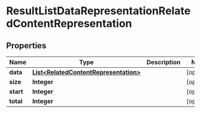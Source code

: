 # ResultListDataRepresentationRelatedContentRepresentation

## Properties
Name | Type | Description | Notes
------------ | ------------- | ------------- | -------------
**data** | [**List&lt;RelatedContentRepresentation&gt;**](RelatedContentRepresentation.md) |  |  [optional]
**size** | **Integer** |  |  [optional]
**start** | **Integer** |  |  [optional]
**total** | **Integer** |  |  [optional]
